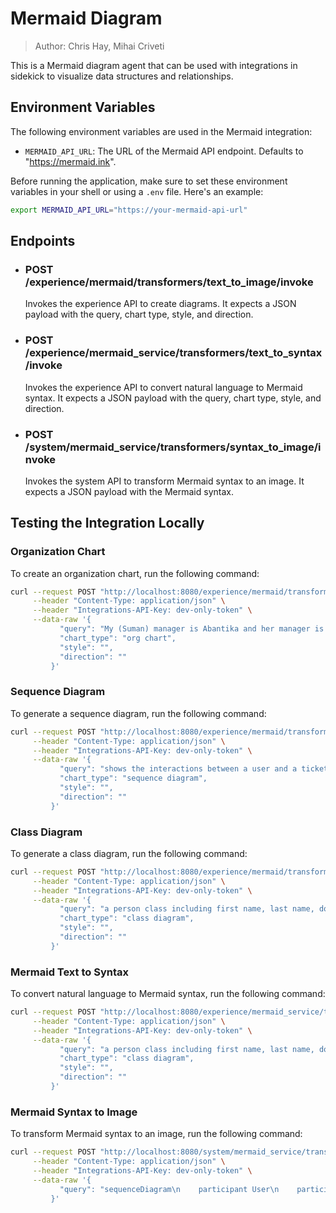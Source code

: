 # Mermaid Diagram

> Author: Chris Hay, Mihai Criveti

This is a Mermaid diagram agent that can be used with integrations in sidekick to visualize data structures and relationships.

## Environment Variables

The following environment variables are used in the Mermaid integration:

- `MERMAID_API_URL`: The URL of the Mermaid API endpoint. Defaults to "https://mermaid.ink".

Before running the application, make sure to set these environment variables in your shell or using a `.env` file. Here's an example:

```bash
export MERMAID_API_URL="https://your-mermaid-api-url"
```

## Endpoints

- ### POST /experience/mermaid/transformers/text_to_image/invoke
  Invokes the experience API to create diagrams. It expects a JSON payload with the query, chart type, style, and direction.

- ### POST /experience/mermaid_service/transformers/text_to_syntax/invoke
  Invokes the experience API to convert natural language to Mermaid syntax. It expects a JSON payload with the query, chart type, style, and direction.

- ### POST /system/mermaid_service/transformers/syntax_to_image/invoke
  Invokes the system API to transform Mermaid syntax to an image. It expects a JSON payload with the Mermaid syntax.

## Testing the Integration Locally

### Organization Chart

To create an organization chart, run the following command:

```bash
curl --request POST "http://localhost:8080/experience/mermaid/transformers/text_to_image/invoke" \
     --header "Content-Type: application/json" \
     --header "Integrations-API-Key: dev-only-token" \
     --data-raw '{
           "query": "My (Suman) manager is Abantika and her manager is Svayambhu, my reportee is Gunjan and Projit.",
           "chart_type": "org chart",
           "style": "",
           "direction": ""
         }'
```

### Sequence Diagram

To generate a sequence diagram, run the following command:

```bash
curl --request POST "http://localhost:8080/experience/mermaid/transformers/text_to_image/invoke" \
     --header "Content-Type: application/json" \
     --header "Integrations-API-Key: dev-only-token" \
     --data-raw '{
           "query": "shows the interactions between a user and a ticket booking system in booking a seat.",
           "chart_type": "sequence diagram",
           "style": "",
           "direction": ""
         }'
```

### Class Diagram

To generate a class diagram, run the following command:

```bash
curl --request POST "http://localhost:8080/experience/mermaid/transformers/text_to_image/invoke" \
     --header "Content-Type: application/json" \
     --header "Integrations-API-Key: dev-only-token" \
     --data-raw '{
           "query": "a person class including first name, last name, dob",
           "chart_type": "class diagram",
           "style": "",
           "direction": ""
         }'
```

### Mermaid Text to Syntax

To convert natural language to Mermaid syntax, run the following command:

```bash
curl --request POST "http://localhost:8080/experience/mermaid_service/transformers/text_to_syntax/invoke" \
     --header "Content-Type: application/json" \
     --header "Integrations-API-Key: dev-only-token" \
     --data-raw '{
           "query": "a person class including first name, last name, dob",
           "chart_type": "class diagram",
           "style": "",
           "direction": ""
         }'
```

### Mermaid Syntax to Image

To transform Mermaid syntax to an image, run the following command:

```bash
curl --request POST "http://localhost:8080/system/mermaid_service/transformers/syntax_to_image/invoke" \
     --header "Content-Type: application/json" \
     --header "Integrations-API-Key: dev-only-token" \
     --data-raw '{
           "query": "sequenceDiagram\n    participant User\n    participant Ticket Booking System\n    User->>Ticket Booking System: Accesses booking system\n    Ticket Booking System->>User: Shows available shows\n    User->>Ticket Booking System: Selects a show\n    Ticket Booking System->>User: Shows available seats\n    User->>Ticket Booking System: Selects a seat\n    Ticket Booking System->>User: Confirms seat availability\n    User->>Ticket Booking System: Proceeds to payment\n    Ticket Booking System->>User: Confirms payment and books the seat\n"
         }'
```
